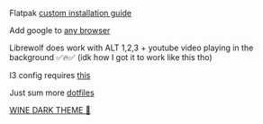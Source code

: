 Flatpak [custom installation guide](https://docs.flatpak.org/en/latest/tips-and-tricks.html#adding-a-custom-installation)

Add google to [any browser](https://github.com/ungoogled-software/ungoogled-chromium/discussions/1488#discussioncomment-619116)

Librewolf does work with ALT 1,2,3 + youtube video playing in the background ✅🔥✅ (idk how I got it to work like this tho)

I3 config requires [this](https://github.com/adi1090x/polybar-themes)

Just sum more [dotfiles](https://github.com/hyper-dot/dotfiles-old)

[WINE DARK THEME 🍷](https://raw.githubusercontent.com/Twig6943/AffinityOnLinux/main/wine-dark-theme.reg)
